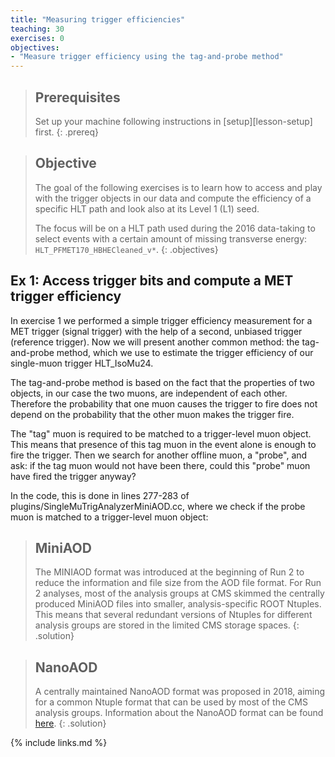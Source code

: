 ```yaml
---
title: "Measuring trigger efficiencies"
teaching: 30
exercises: 0
objectives:
- "Measure trigger efficiency using the tag-and-probe method"
---
```


> ## Prerequisites
> Set up your machine following instructions in [setup][lesson-setup] first.
{: .prereq}

> ## Objective
> The goal of the following exercises is to learn how to access and play with the trigger objects in our data and compute the efficiency of a specific HLT path and look also at its Level 1 (L1) seed. 
>
> The focus will be on a HLT path used during the 2016 data-taking to select events with a certain amount of missing transverse energy: `HLT_PFMET170_HBHECleaned_v*`.
{: .objectives}

## Ex 1: Access trigger bits and compute a MET trigger efficiency

In exercise 1 we performed a simple trigger efficiency measurement for a MET trigger (signal trigger) with the help of a second, unbiased trigger (reference trigger). 
Now we will present another common method: the tag-and-probe method, which we use to estimate the trigger efficiency of our single-muon trigger HLT\_IsoMu24.

The tag-and-probe method is based on the fact that the properties of two objects, in our case the two muons, are independent of each other. Therefore the probability 
that one muon causes the trigger to fire does not depend on the probability that the other muon makes the trigger fire.

The "tag" muon is required to be matched to a trigger-level muon object. This means that presence of this tag muon in the event alone is enough to fire the trigger. Then 
we search for another offline muon, a "probe", and ask: if the tag muon would not have been there, could this "probe" muon have fired the trigger anyway?

In the code, this is done in lines 277-283 of plugins/SingleMuTrigAnalyzerMiniAOD.cc, where we check if the probe muon is matched to a trigger-level muon object:
> ## MiniAOD
> The MINIAOD format was introduced at the beginning of Run 2 to reduce the information and file size from the AOD file format. 
> For Run 2 analyses, most of the analysis groups at CMS skimmed the centrally produced MiniAOD files into smaller, analysis-specific ROOT Ntuples. 
> This means that several redundant versions of Ntuples for different analysis groups are stored in the limited CMS storage spaces.
{: .solution}

> ## NanoAOD
> A centrally maintained NanoAOD format was proposed in 2018, aiming for a common Ntuple format that can be used by most of the CMS analysis groups. 
> Information about the NanoAOD format can be found [here](https://cms-nanoaod-integration.web.cern.ch/integration/master-102X/mc102X_doc.html#HLT). 
{: .solution}

{% include links.md %}

